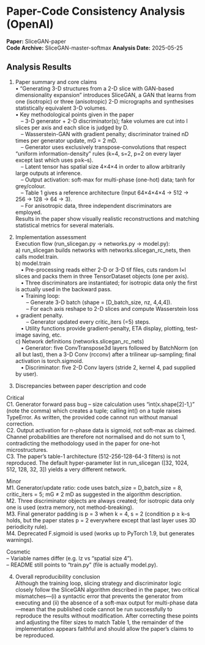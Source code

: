 # Paper-Code Consistency Analysis (OpenAI)

**Paper:** SliceGAN-paper  
**Code Archive:** SliceGAN-master-softmax
**Analysis Date:** 2025-05-25

## Analysis Results

1. Paper summary and core claims  
• “Generating 3-D structures from a 2-D slice with GAN-based dimensionality expansion” introduces SliceGAN, a GAN that learns from one (isotropic) or three (anisotropic) 2-D micrographs and synthesises statistically equivalent 3-D volumes.  
• Key methodological points given in the paper  
 – 3-D generator + 2-D discriminator(s); fake volumes are cut into l slices per axis and each slice is judged by D.  
 – Wasserstein-GAN with gradient penalty; discriminator trained nD times per generator update, mG = 2 mD.  
 – Generator uses exclusively transpose-convolutions that respect “uniform information-density” rules (k=4, s=2, p=2 on every layer except last which uses p≥k–s).  
 – Latent tensor has spatial size 4×4×4 in order to allow arbitrarily large outputs at inference.  
 – Output activation: soft-max for multi-phase (one-hot) data; tanh for grey/colour.  
 – Table 1 gives a reference architecture (Input 64×4×4×4 → 512 → 256 → 128 → 64 → 3).  
 – For anisotropic data, three independent discriminators are employed.  
Results in the paper show visually realistic reconstructions and matching statistical metrics for several materials.

2. Implementation assessment  
Execution flow (run_slicegan.py → networks.py → model.py):  
a) run_slicegan builds networks with networks.slicegan_rc_nets, then calls model.train.  
b) model.train  
 • Pre-processing reads either 2-D or 3-D tif files, cuts random l×l slices and packs them in three TensorDataset objects (one per axis).  
 • Three discriminators are instantiated; for isotropic data only the first is actually used in the backward pass.  
 • Training loop:  
  – Generate 3-D batch (shape = [D_batch_size, nz, 4,4,4]).  
  – For each axis reshape to 2-D slices and compute Wasserstein loss + gradient penalty.  
  – Generator updated every critic_iters (=5) steps.  
 • Utility functions provide gradient-penalty, ETA display, plotting, test-image saving, etc.  
c) Network definitions (networks.slicegan_rc_nets)  
 • Generator: five ConvTranspose3d layers followed by BatchNorm (on all but last), then a 3-D Conv (rcconv) after a trilinear up-sampling; final activation is torch.sigmoid.  
 • Discriminator: five 2-D Conv layers (stride 2, kernel 4, pad supplied by user).  

3. Discrepancies between paper description and code  

Critical  
C1. Generator forward pass bug – size calculation uses “int(x.shape[2]-1,)” (note the comma) which creates a tuple; calling int() on a tuple raises TypeError. As written, the provided code cannot run without manual correction.  
C2. Output activation for n-phase data is sigmoid, not soft-max as claimed. Channel probabilities are therefore not normalised and do not sum to 1, contradicting the methodology used in the paper for one-hot microstructures.  
C3. The paper’s table-1 architecture (512-256-128-64-3 filters) is not reproduced. The default hyper-parameter list in run_slicegan ([32, 1024, 512, 128, 32, 3]) yields a very different network.  

Minor  
M1. Generator/update ratio: code uses batch_size = D_batch_size = 8, critic_iters = 5; mG ≠ 2 mD as suggested in the algorithm description.  
M2. Three discriminator objects are always created; for isotropic data only one is used (extra memory, not method-breaking).  
M3. Final generator padding is p = 3 when k = 4, s = 2 (condition p ≥ k–s holds, but the paper states p = 2 everywhere except that last layer uses 3D periodicity rule).  
M4. Deprecated F.sigmoid is used (works up to PyTorch 1.9, but generates warnings).  

Cosmetic  
– Variable names differ (e.g. lz vs “spatial size 4”).  
– README still points to “train.py” (file is actually model.py).  

4. Overall reproducibility conclusion  
Although the training loop, slicing strategy and discriminator logic closely follow the SliceGAN algorithm described in the paper, two critical mismatches—(i) a syntactic error that prevents the generator from executing and (ii) the absence of a soft-max output for multi-phase data—mean that the published code cannot be run successfully to reproduce the results without modification. After correcting these points and adjusting the filter sizes to match Table 1, the remainder of the implementation appears faithful and should allow the paper’s claims to be reproduced.